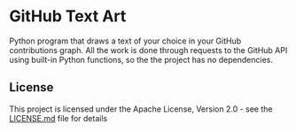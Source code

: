 # GitHub Text Art
Python program that draws a text of your choice in your GitHub contributions graph. All the work is done through requests to the GitHub API using built-in Python functions, so the the project has no dependencies.

## License

This project is licensed under the Apache License, Version 2.0 - see the [LICENSE.md](LICENSE.md) file for details
